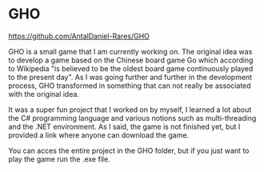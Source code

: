 # GHO

https://github.com/AntalDaniel-Rares/GHO

GHO is a small game that I am currently working on. The original idea was to develop a game based on the Chinese board game Go which according to Wikipedia "is believed to be the oldest board game continuously played to the present day". As I was going further and further in the development process, GHO transformed in something that can not really be associated with the original idea.

It was a super fun project that I worked on by myself, I learned a lot about the C# programming language and various notions such as multi-threading and the .NET environment. As I said, the game is not finished yet, but I provided a link where anyone can download the game.

You can acces the entire project in the GHO folder, but if you just want to play the game run the .exe file.
